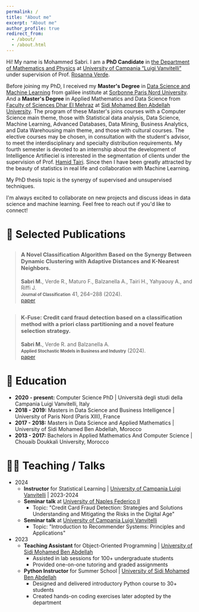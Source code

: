 ```yaml
---
permalink: /
title: "About me"
excerpt: "About me"
author_profile: true
redirect_from: 
  - /about/
  - /about.html
---
```


Hi! My name is Mohammed Sabri. I am a **PhD Candidate** in [the Department of Mathematics and Physics](https://www.matfis.unicampania.it/) at [University of Campania “Luigi Vanvitelli”](https://international.unicampania.it/index.php/en/) under supervision of Prof. [Rosanna Verde](https://www.researchgate.net/profile/Rosanna_Verde).

Before joining my PhD, I received my **Master's Degree** in [Data Science and Machine Learning](https://lipn.univ-paris13.fr/~bennani/Web_Master_Info/Master_Info_EID2_Anglais.html) from galilee institute at [Sorbonne Paris Nord University](https://galilee.univ-paris13.fr/). And a **Master's Degree** in Applied Mathematics and Data Science from [Faculty of Sciences Dhar El Mehraz](http://www.fsdmfes.ac.ma/) at [Sidi Mohamed Ben Abdellah University](http://www.usmba.ac.ma/~usmba2/). The program of these Master's joins courses with a Computer Science main theme, those with Statistical data analysis, Data Science, Machine Learning, Advanced Databases, Data Mining, Business Analytics, and Data Warehousing main theme, and those with cultural courses. The elective courses may be chosen, in consultation with the student's advisor, to meet the interdisciplinary  and specialty distribution requirements. My fourth semester is devoted to an internship about the development of Intelligence Artifieciel is interested in the segmentation of clients under the supervision of Prof. [Hamid Tairi](https://scholar.google.fr/citations?user=eBF5ZcwAAAAJ&hl=fr). Since then I have been greatly attracted by the beauty of statistics in real life and collaboration with Machine Learning.

My PhD thesis topic is the synergy of supervised and unsupervised techniques.


I'm always excited to collaborate on new projects and discuss ideas in data science and machine learning. Feel free to reach out if you'd like to connect!

# 📝 Selected Publications

> ## <span style="font-size: 0.7em;">A Novel Classification Algorithm Based on the Synergy Between Dynamic Clustering with Adaptive Distances and K-Nearest Neighbors.</span> <br>
> **Sabri M.**, Verde R., Maturo F., Balzanella A., Tairi H., Yahyaouy A., and Riffi J. <br>
> **<span style="font-size: 0.8em;">Journal of Classification</span>** 41, 264–288 (2024). <br>
> [paper](https://link.springer.com/article/10.1007/s00357-024-09471-5)

> ## <span style="font-size: 0.7em;"> K‐Fuse: Credit card fraud detection based on a classification method with a priori class partitioning and a novel feature selection strategy. </span> <br>
> **Sabri M.**, Verde R. and Balzanella A. <br>
> **<span style="font-size: 0.8em;">Applied Stochastic Models in Business and Industry</span>** (2024). <br>
> [paper](https://onlinelibrary.wiley.com/doi/abs/10.1002/asmb.2868)

# 📖 Education
- **2020 - present:** Computer Science PhD &#124; Università degli studi della Campania Luigi Vanvitelli, Italy
- **2018 - 2019:** Masters in Data Science and Business Intelligence &#124; University of Paris Nord (Paris XIII), France
- **2017 - 2018:** Masters in Data Science and Applied Mathematics &#124; University of Sidi Mohamed Ben Abdellah, Morocco
- **2013 - 2017:** Bachelors in Applied Mathematics And Computer Science &#124; Chouaib Doukkali University, Morocco

# 👨‍🏫 Teaching / Talks
- 2024
  - **Instructor** for Statistical Learning &#124; [University of Campania Luigi Vanvitelli](https://www.matfis.unicampania.it/dipartimento/avvisi/655-avviso-inizio-corso-statistical-learning-data-analytics-2) &#124; 2023-2024
  - **Seminar talk** at [University of Naples Federico II](https://www.unina.it/home;jsessionid=EEE5F0CA8C1A87738007FFD216835F2D.node_publisher12)
     - Topic: "Credit Card Fraud Detection: Strategies and Solutions Understanding and Mitigating the Risks in the Digital Age"
  - **Seminar talk** at [University of Campania Luigi Vanvitelli](https://www.matfis.unicampania.it/)
     - Topic: "Introduction to Recommender Systems: Principles and Applications"
- 2023
  - **Teaching Assistant** for Object-Oriented Programming &#124; [University of Sidi Mohamed Ben Abdellah](https://www.fsdm.usmba.ac.ma/)
     - Assisted in lab sessions for 100+ undergraduate students
     - Provided one-on-one tutoring and graded assignments
  - **Python Instructor** for Summer School &#124; [University of Sidi Mohamed Ben Abdellah](https://www.fsdm.usmba.ac.ma/)
     - Designed and delivered introductory Python course to 30+ students
     - Created hands-on coding exercises later adopted by the department
